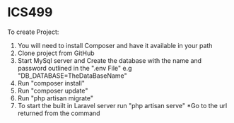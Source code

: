 # ICS499

To create Project:

  1. You will need to install Composer and have it available in your path
  2. Clone project from GitHub
  3. Start MySql server and Create the database with the name and password outlined in the ".env File" e.g "DB_DATABASE=TheDataBaseName"
  4. Run "composer install"
  5. Run "composer update"
  6. Run "php artisan migrate"
  7. To start the built in Laravel server run "php artisan serve" *Go to the url returned from the command
